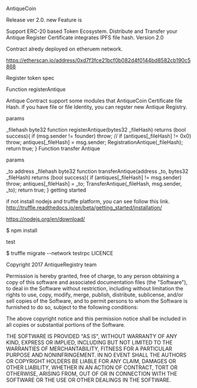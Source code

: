 AntiqueCoin

Release ver 2.0. new Feature is

Support ERC-20 based Token Ecosystem.
Distribute and Transfer your Antique Register Certificate integrates IPFS file hash.
Version 2.0

Contract alredy deployed on etheruem network.

https://etherscan.io/address/0xd7f3fce21bcf0b082d4f0144bd8582cb190c5868

Register token spec

Function registerAntique

Antique Contract support some modules that AntiqueCoin Certificate file Hash. if you have file or file Identity, you can regster new Antique Registry.

params

_filehash byte32
function registerAntique(bytes32 _fileHash) returns (bool success){
    if (msg.sender != founder) throw;
    //  if (antiques[_fileHash] != 0x0) throw;
    antiques[_fileHash] = msg.sender;
    RegistrationAntique(_fileHash);
    return true;
}
Function transfer Antique

params

_to address
_filehash byte32
function transferAntique(address _to, bytes32 _fileHash) returns (bool success){
      if (antiques[_fileHash] != msg.sender) throw;
      antiques[_fileHash] = _to;
      TransferAntique(_fileHash, msg.sender, _to);
      return true;
}
getting started

if not install nodejs and truffle platform, you can see follow this link. http://truffle.readthedocs.io/en/beta/getting_started/installation/

https://nodejs.org/en/download/

$ npm install

test

$ truffle migrate --network testrpc
LICENCE

Copyright 2017 AntiqueRegistry team

Permission is hereby granted, free of charge, to any person obtaining a copy of this software and associated documentation files (the "Software"), to deal in the Software without restriction, including without limitation the rights to use, copy, modify, merge, publish, distribute, sublicense, and/or sell copies of the Software, and to permit persons to whom the Software is furnished to do so, subject to the following conditions:

The above copyright notice and this permission notice shall be included in all copies or substantial portions of the Software.

THE SOFTWARE IS PROVIDED "AS IS", WITHOUT WARRANTY OF ANY KIND, EXPRESS OR IMPLIED, INCLUDING BUT NOT LIMITED TO THE WARRANTIES OF MERCHANTABILITY, FITNESS FOR A PARTICULAR PURPOSE AND NONINFRINGEMENT. IN NO EVENT SHALL THE AUTHORS OR COPYRIGHT HOLDERS BE LIABLE FOR ANY CLAIM, DAMAGES OR OTHER LIABILITY, WHETHER IN AN ACTION OF CONTRACT, TORT OR OTHERWISE, ARISING FROM, OUT OF OR IN CONNECTION WITH THE SOFTWARE OR THE USE OR OTHER DEALINGS IN THE SOFTWARE.
